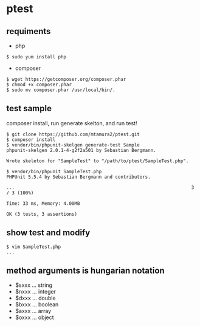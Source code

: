 # ptest

## requiments

- php

```
$ sudo yum install php
```

- composer 

```
$ wget https://getcomposer.org/composer.phar
$ chmod +x composer.phar
$ sudo mv composer.phar /usr/local/bin/.
```

## test sample

composer install, run generate skelton, and run test!

```
$ git clone https://github.com/mtamura2/ptest.git
$ composer install
$ vendor/bin/phpunit-skelgen generate-test Sample
phpunit-skelgen 2.0.1-4-g2f2a501 by Sebastian Bergmann.

Wrote skeleton for "SampleTest" to "/path/to/ptest/SampleTest.php".

$ vendor/bin/phpunit SampleTest.php
PHPUnit 5.5.4 by Sebastian Bergmann and contributors.

...                                                                 3 / 3 (100%)

Time: 33 ms, Memory: 4.00MB

OK (3 tests, 3 assertions)
```

## show test and modify

```
$ vim SampleTest.php
...
```

## method arguments is hungarian notation

- $sxxx ... string
- $nxxx ... integer
- $dxxx ... double
- $bxxx ... boolean
- $axxx ... array
- $oxxx ... object
